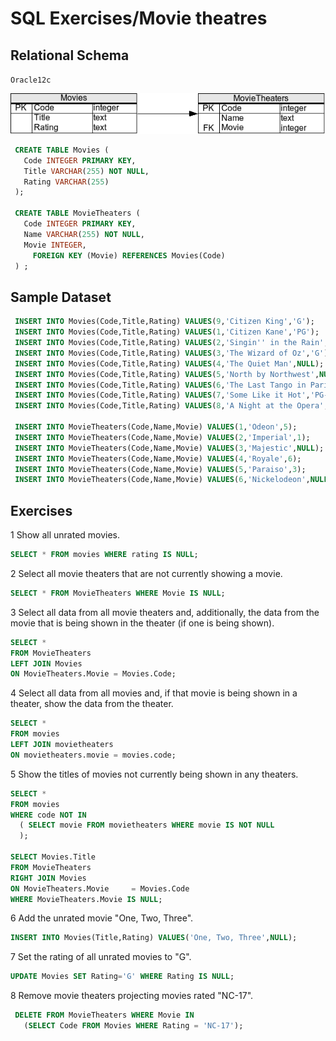 # SQL Exercises/Movie theatres

## Relational Schema

`Oracle12c`

![Computer-store-db](img/Sql_movie_theaters.png)

```sql
 CREATE TABLE Movies (
   Code INTEGER PRIMARY KEY,
   Title VARCHAR(255) NOT NULL,
   Rating VARCHAR(255) 
 );
 
 CREATE TABLE MovieTheaters (
   Code INTEGER PRIMARY KEY,
   Name VARCHAR(255) NOT NULL,
   Movie INTEGER,  
     FOREIGN KEY (Movie) REFERENCES Movies(Code)
 ) ;
```

## Sample Dataset
```sql
 INSERT INTO Movies(Code,Title,Rating) VALUES(9,'Citizen King','G');
 INSERT INTO Movies(Code,Title,Rating) VALUES(1,'Citizen Kane','PG');
 INSERT INTO Movies(Code,Title,Rating) VALUES(2,'Singin'' in the Rain','G');
 INSERT INTO Movies(Code,Title,Rating) VALUES(3,'The Wizard of Oz','G');
 INSERT INTO Movies(Code,Title,Rating) VALUES(4,'The Quiet Man',NULL);
 INSERT INTO Movies(Code,Title,Rating) VALUES(5,'North by Northwest',NULL);
 INSERT INTO Movies(Code,Title,Rating) VALUES(6,'The Last Tango in Paris','NC-17');
 INSERT INTO Movies(Code,Title,Rating) VALUES(7,'Some Like it Hot','PG-13');
 INSERT INTO Movies(Code,Title,Rating) VALUES(8,'A Night at the Opera',NULL);
 
 INSERT INTO MovieTheaters(Code,Name,Movie) VALUES(1,'Odeon',5);
 INSERT INTO MovieTheaters(Code,Name,Movie) VALUES(2,'Imperial',1);
 INSERT INTO MovieTheaters(Code,Name,Movie) VALUES(3,'Majestic',NULL);
 INSERT INTO MovieTheaters(Code,Name,Movie) VALUES(4,'Royale',6);
 INSERT INTO MovieTheaters(Code,Name,Movie) VALUES(5,'Paraiso',3);
 INSERT INTO MovieTheaters(Code,Name,Movie) VALUES(6,'Nickelodeon',NULL);
```

## Exercises

1 Show all unrated movies.

```sql
SELECT * FROM movies WHERE rating IS NULL;
```

2 Select all movie theaters that are not currently showing a movie.

```sql
SELECT * FROM MovieTheaters WHERE Movie IS NULL;
```

3 Select all data from all movie theaters and, additionally, the data from the movie that is being shown in the theater (if one is being shown).

```sql
SELECT *
FROM MovieTheaters
LEFT JOIN Movies
ON MovieTheaters.Movie = Movies.Code;
```

4 Select all data from all movies and, if that movie is being shown in a theater, show the data from the theater.

```sql
SELECT *
FROM movies
LEFT JOIN movietheaters
ON movietheaters.movie = movies.code;
```

5 Show the titles of movies not currently being shown in any theaters.

```sql
SELECT *
FROM movies
WHERE code NOT IN
  ( SELECT movie FROM movietheaters WHERE movie IS NOT NULL
  );

SELECT Movies.Title
FROM MovieTheaters
RIGHT JOIN Movies
ON MovieTheaters.Movie     = Movies.Code
WHERE MovieTheaters.Movie IS NULL;
```

6 Add the unrated movie "One, Two, Three".

```sql
INSERT INTO Movies(Title,Rating) VALUES('One, Two, Three',NULL);
```

7 Set the rating of all unrated movies to "G".

```sql
UPDATE Movies SET Rating='G' WHERE Rating IS NULL;
```

8 Remove movie theaters projecting movies rated "NC-17".

```sql
 DELETE FROM MovieTheaters WHERE Movie IN
   (SELECT Code FROM Movies WHERE Rating = 'NC-17');
```

